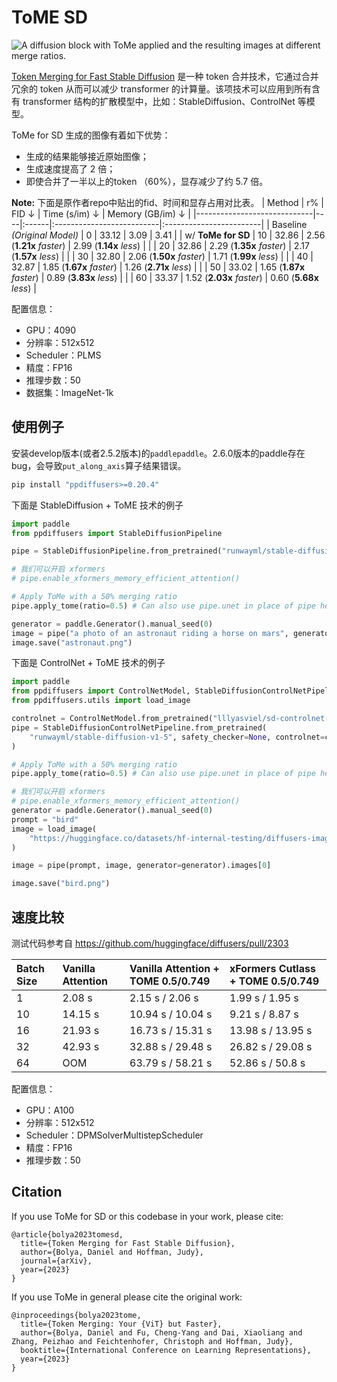 # ToME SD
![A diffusion block with ToMe applied and the resulting images at different merge ratios.](https://raw.githubusercontent.com/dbolya/tomesd/main/examples/assets/method.jpg)

[Token Merging for Fast Stable Diffusion](https://arxiv.org/pdf/2303.17604.pdf) 是一种 token 合并技术，它通过合并冗余的 token 从而可以减少 transformer 的计算量。该项技术可以应用到所有含有 transformer 结构的扩散模型中，比如：StableDiffusion、ControlNet 等模型。

ToMe for SD 生成的图像有着如下优势：
- 生成的结果能够接近原始图像；
- 生成速度提高了 2 倍；
- 即使合并了一半以上的token （60%），显存减少了约 5.7 倍。

**Note:** 下面是原作者repo中贴出的fid、时间和显存占用对比表。
| Method                      | r% | FID ↓  | Time (s/im) ↓            | Memory (GB/im) ↓        |
|-----------------------------|----|:------|:--------------------------|:------------------------|
| Baseline _(Original Model)_ | 0  | 33.12 | 3.09                      | 3.41                    |
| w/ **ToMe for SD**        | 10 | 32.86 | 2.56 (**1.21x** _faster_) | 2.99 (**1.14x** _less_) |
|                             | 20 | 32.86 | 2.29 (**1.35x** _faster_) | 2.17 (**1.57x** _less_) |
|                             | 30 | 32.80 | 2.06 (**1.50x** _faster_) | 1.71 (**1.99x** _less_) |
|                             | 40 | 32.87 | 1.85 (**1.67x** _faster_) | 1.26 (**2.71x** _less_) |
|                             | 50 | 33.02 | 1.65 (**1.87x** _faster_) | 0.89 (**3.83x** _less_) |
|                             | 60 | 33.37 | 1.52 (**2.03x** _faster_) | 0.60 (**5.68x** _less_) |

配置信息：
- GPU：4090
- 分辨率：512x512
- Scheduler：PLMS
- 精度：FP16
- 推理步数：50
- 数据集：ImageNet-1k

## 使用例子
安装develop版本(或者2.5.2版本)的`paddlepaddle`。2.6.0版本的paddle存在bug，会导致`put_along_axis`算子结果错误。
```sh
pip install "ppdiffusers>=0.20.4"
```

下面是 StableDiffusion + ToME 技术的例子

```python
import paddle
from ppdiffusers import StableDiffusionPipeline

pipe = StableDiffusionPipeline.from_pretrained("runwayml/stable-diffusion-v1-5", safety_checker=None, paddle_dtype=paddle.float16)

# 我们可以开启 xformers
# pipe.enable_xformers_memory_efficient_attention()

# Apply ToMe with a 50% merging ratio
pipe.apply_tome(ratio=0.5) # Can also use pipe.unet in place of pipe here

generator = paddle.Generator().manual_seed(0)
image = pipe("a photo of an astronaut riding a horse on mars", generator=generator).images[0]
image.save("astronaut.png")
```


下面是 ControlNet + ToME 技术的例子
```python
import paddle
from ppdiffusers import ControlNetModel, StableDiffusionControlNetPipeline
from ppdiffusers.utils import load_image

controlnet = ControlNetModel.from_pretrained("lllyasviel/sd-controlnet-canny")
pipe = StableDiffusionControlNetPipeline.from_pretrained(
    "runwayml/stable-diffusion-v1-5", safety_checker=None, controlnet=controlnet, paddle_dtype=paddle.float16
)

# Apply ToMe with a 50% merging ratio
pipe.apply_tome(ratio=0.5) # Can also use pipe.unet in place of pipe here

# 我们可以开启 xformers
# pipe.enable_xformers_memory_efficient_attention()
generator = paddle.Generator().manual_seed(0)
prompt = "bird"
image = load_image(
    "https://huggingface.co/datasets/hf-internal-testing/diffusers-images/resolve/main/sd_controlnet/bird_canny.png"
)

image = pipe(prompt, image, generator=generator).images[0]

image.save("bird.png")
```

## 速度比较
测试代码参考自 https://github.com/huggingface/diffusers/pull/2303

|Batch Size|Vanilla Attention|Vanilla Attention + TOME 0.5/0.749|xFormers Cutlass + TOME 0.5/0.749 |
|:----|:----|:----|:----|
|1|2.08 s|2.15 s / 2.06 s|1.99 s / 1.95 s|
|10|14.15 s|10.94 s / 10.04 s|9.21 s / 8.87 s|
|16|21.93 s|16.73 s / 15.31 s|13.98 s / 13.95 s|
|32|42.93 s|32.88 s / 29.48 s|26.82 s / 29.08 s|
|64|OOM|63.79 s / 58.21 s|52.86 s / 50.8 s|

配置信息：
- GPU：A100
- 分辨率：512x512
- Scheduler：DPMSolverMultistepScheduler
- 精度：FP16
- 推理步数：50

## Citation

If you use ToMe for SD or this codebase in your work, please cite:
```
@article{bolya2023tomesd,
  title={Token Merging for Fast Stable Diffusion},
  author={Bolya, Daniel and Hoffman, Judy},
  journal={arXiv},
  year={2023}
}
```
If you use ToMe in general please cite the original work:
```
@inproceedings{bolya2023tome,
  title={Token Merging: Your {ViT} but Faster},
  author={Bolya, Daniel and Fu, Cheng-Yang and Dai, Xiaoliang and Zhang, Peizhao and Feichtenhofer, Christoph and Hoffman, Judy},
  booktitle={International Conference on Learning Representations},
  year={2023}
}
```
